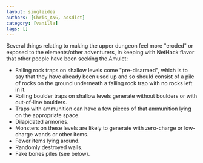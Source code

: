 ```yaml
---
layout: singleidea
authors: [Chris_ANG, aosdict]
category: [vanilla]
tags: []
---
```

Several things relating to making the upper dungeon feel more "eroded" or exposed to the elements/other adventurers, in keeping with NetHack flavor that other people have been seeking the Amulet:
* Falling rock traps on shallow levels come "pre-disarmed", which is to say that they have already been used up and so should consist of a pile of rocks on the ground underneath a falling rock trap with no rocks left in it.
* Rolling boulder traps on shallow levels generate without boulders or with out-of-line boulders.
* Traps with ammunition can have a few pieces of that ammunition lying on the appropriate space.
* Dilapidated armories.
* Monsters on these levels are likely to generate with zero-charge or low-charge wands or other items.
* Fewer items lying around.
* Randomly destroyed walls.
* Fake bones piles (see below).
